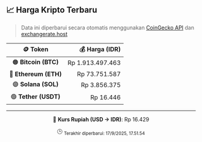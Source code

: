 

<!-- HARGA_KRIPTO -->
## 📈 Harga Kripto Terbaru

> Data ini diperbarui secara otomatis menggunakan [CoinGecko API](https://www.coingecko.com/) dan [exchangerate.host](https://exchangerate.host/)

<div align="center">

| 🪙 Token | 💰 Harga (IDR) |
|:------:|---------------:|
| 🟠 **Bitcoin (BTC)**   | Rp 1.913.497.463 |
| 🔵 **Ethereum (ETH)**  | Rp 73.751.587 |
| 🟣 **Solana (SOL)**    | Rp 3.856.375 |
| 🟢 **Tether (USDT)**   | Rp 16.446 |

---

💱 **Kurs Rupiah (USD → IDR)**: Rp 16.429

🕒 <sub>Terakhir diperbarui: 17/9/2025, 17.51.54</sub>

</div>
<!-- /HARGA_KRIPTO -->